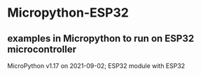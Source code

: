 # Micropython-ESP32
## examples in Micropython to run on ESP32 microcontroller
MicroPython v1.17 on 2021-09-02; ESP32 module with ESP32
